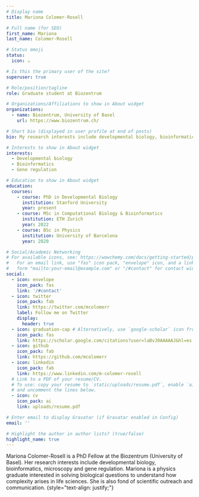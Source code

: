 ```yaml
---
# Display name
title: Mariona Colomer-Rosell

# Full name (for SEO)
first_name: Mariona
last_name: Colomer-Rosell

# Status emoji
status:
  icon: ☕️

# Is this the primary user of the site?
superuser: true

# Role/position/tagline
role: Graduate student at Biozentrum

# Organizations/Affiliations to show in About widget
organizations:
  - name: Biozentrum, University of Basel
    url: https://www.biozentrum.ch/

# Short bio (displayed in user profile at end of posts)
bio: My research interests include developmental biology, bioinformatics and gene regulation.

# Interests to show in About widget
interests:
  - Developmental biology
  - Bioinformatics
  - Gene regulation

# Education to show in About widget
education:
  courses:
    - course: PhD in Developmental Biology
      institution: Stanford University
      year: present
    - course: MSc in Computational Biology & Bioinformatics
      institution: ETH Zurich
      year: 2022
    - course: BSc in Physics
      institution: University of Barcelona
      year: 2020

# Social/Academic Networking
# For available icons, see: https://wowchemy.com/docs/getting-started/page-builder/#icons
#   For an email link, use "fas" icon pack, "envelope" icon, and a link in the
#   form "mailto:your-email@example.com" or "/#contact" for contact widget.
social:
  - icon: envelope
    icon_pack: fas
    link: '/#contact'
  - icon: twitter
    icon_pack: fab
    link: https://twitter.com/mcolomerr
    label: Follow me on Twitter
    display:
      header: true
  - icon: graduation-cap # Alternatively, use `google-scholar` icon from `ai` icon pack
    icon_pack: fas
    link: https://scholar.google.com/citations?user=laBvJ0AAAAAJ&hl=es
  - icon: github
    icon_pack: fab
    link: https://github.com/mcolomerr
  - icon: linkedin
    icon_pack: fab
    link: https://www.linkedin.com/m-colomer-rosell
  # Link to a PDF of your resume/CV.
  # To use: copy your resume to `static/uploads/resume.pdf`, enable `ai` icons in `params.yaml`,
  # and uncomment the lines below.
  - icon: cv
    icon_pack: ai
    link: uploads/resume.pdf

# Enter email to display Gravatar (if Gravatar enabled in Config)
email: ''

# Highlight the author in author lists? (true/false)
highlight_name: true
---
```


Mariona Colomer-Rosell is a PhD Fellow at the Biozentrum (University of Basel). Her research interests include developmental biology, bioinformatics, microscopy and gene regulation. Mariona is a physics graduate interested in solving biological questions to understand how complexity arises in life sciences. She is also fond of scientific outreach and communication.
{style="text-align: justify;"}
